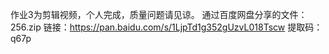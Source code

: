 作业3为剪辑视频，个人完成，质量问题请见谅。
通过百度网盘分享的文件：256.zip
链接：https://pan.baidu.com/s/1LjpTd1g352gUzvL018Tscw
提取码：q67p

